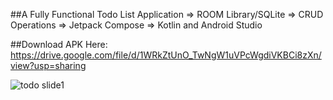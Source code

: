 ##A Fully Functional Todo List Application
=> ROOM Library/SQLite
=> CRUD Operations
=> Jetpack Compose
=> Kotlin and Android Studio

##Download APK Here: https://drive.google.com/file/d/1WRkZtUnO_TwNgW1uVPcWgdiVKBCi8zXn/view?usp=sharing

![todo slide1](https://github.com/harshjoshi004/ToDoX/assets/138373025/5656a082-bd73-43a8-82b4-806d770bedb4)
